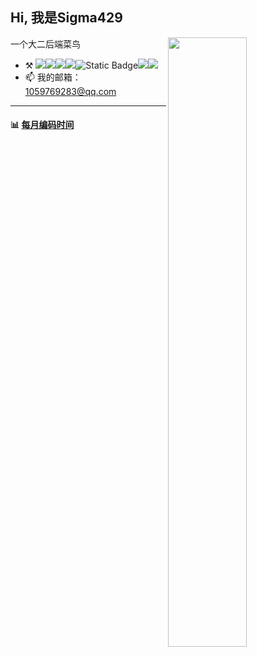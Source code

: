 <!--
**Sigma429/Sigma429** is a ✨ _special_ ✨ repository because its `README.md` (this file) appears on your GitHub profile.

Here are some ideas to get you started:

- 🔭 I’m currently working on ...
- 🌱 I’m currently learning ...
- 👯 I’m looking to collaborate on ...
- 🤔 I’m looking for help with ...
- 💬 Ask me about ...
- 📫 How to reach me: ...
- 😄 Pronouns: ...
- ⚡ Fun fact: ...
-->


## Hi, 我是Sigma429

[<img align="right" width="50%" src="https://github-readme-stats.vercel.app/api?username=Sigma429&show_icons=true&locale=cn">](https://metrics.lecoq.io/xlz122#gh-light-mode-only)

一个大二后端菜鸟

-   :hammer_and_pick: ![](https://img.shields.io/badge/Java-blue)![](https://img.shields.io/badge/Spring-green)![](https://img.shields.io/badge/Mysql-brown)![](https://img.shields.io/badge/Linux-Cambridge%20blu=e)![Static Badge](https://img.shields.io/badge/Docker-violet)![](https://img.shields.io/badge/%E8%AE%BE%E8%AE%A1%E6%A8%A1%E5%BC%8F-yellow)![](https://img.shields.io/badge/%E8%AE%A1%E7%AE%97%E6%9C%BA%E5%9F%BA%E7%A1%80-red)
-   📫 我的邮箱：1059769283@qq.com

---

#### :bar_chart: [每月编码时间](https://github.com/muety/wakapi)

<!--START_SECTION:waka-->



<!--END_SECTION:waka-->
